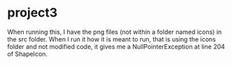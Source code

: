 # project3
When running this, I have the png files (not within a folder named icons) in the src folder. When I run it how it is meant to run, that is using the icons folder and not modified code, it gives me a NullPointerException at line 204 of ShapeIcon.
